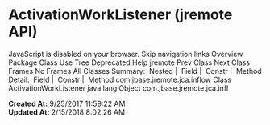 # ActivationWorkListener (jremote   API)

JavaScript is disabled on your browser. Skip navigation links Overview Package Class Use Tree Deprecated Help jremote Prev Class Next Class Frames No Frames All Classes Summary:  Nested |  Field |  Constr |  Method Detail:  Field |  Constr |  Method com.jbase.jremote.jca.inflow Class ActivationWorkListener java.lang.Object com.jbase.jremote.jca.infl  

**Created At:** 9/25/2017 11:59:22 AM  
**Updated At:** 2/15/2018 8:02:26 AM  

